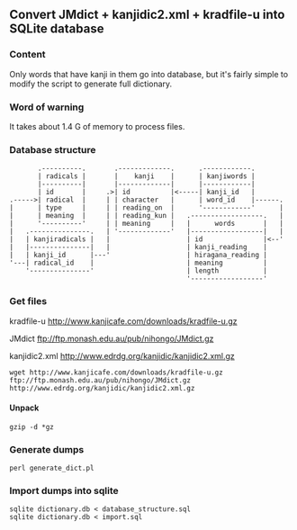 ## Convert JMdict + kanjidic2.xml + kradfile-u into SQLite database

### Content

Only words that have kanji in them go into database, but it's fairly simple to modify the script to generate full dictionary.

### Word of warning

It takes about 1.4 G of memory to process files.

### Database structure

           .----------.       .-------------.      .------------.
           | radicals |       |    kanji    |      | kanjiwords |
           |----------|       |-------------|      |------------|
           | id       |     .>| id          |<-----| kanji_id   |
    .----->| radical  |     | | character   |      | word_id    |------.
    |      | type     |     | | reading_on  |      '------------'      |
    |      | meaning  |     | | reading_kun |   .------------------.   |
    |      '----------'     | | meaning     |   |      words       |   |
    |   .---------------.   | '-------------'   |------------------|   |
    |   | kanjiradicals |   |                   | id               |<--'
    |   |---------------|   |                   | kanji_reading    |
    |   | kanji_id      |---'                   | hiragana_reading |
    '---| radical_id    |                       | meaning          |
        '---------------'                       | length           |
                                                '------------------'

### Get files

kradfile-u http://www.kanjicafe.com/downloads/kradfile-u.gz

JMdict ftp://ftp.monash.edu.au/pub/nihongo/JMdict.gz

kanjidic2.xml http://www.edrdg.org/kanjidic/kanjidic2.xml.gz

```
wget http://www.kanjicafe.com/downloads/kradfile-u.gz ftp://ftp.monash.edu.au/pub/nihongo/JMdict.gz http://www.edrdg.org/kanjidic/kanjidic2.xml.gz
```

#### Unpack

`
gzip -d *gz
`

### Generate dumps

`
perl generate_dict.pl
`

### Import dumps into sqlite

```
sqlite dictionary.db < database_structure.sql
sqlite dictionary.db < import.sql 
```
